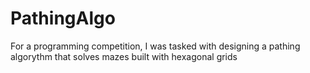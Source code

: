 # PathingAlgo
For a programming competition, I was tasked with designing a pathing algorythm that solves mazes built with hexagonal grids
